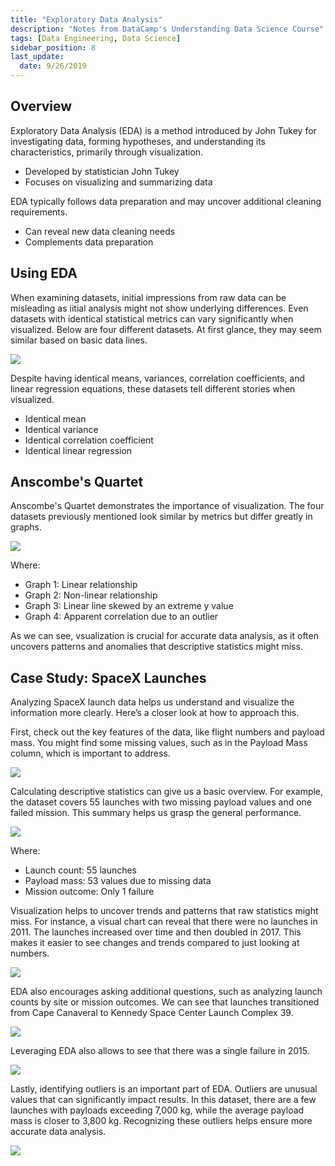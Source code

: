 ```yaml
---
title: "Exploratory Data Analysis"
description: "Notes from DataCamp's Understanding Data Science Course"
tags: [Data Engineering, Data Science]
sidebar_position: 8
last_update:
  date: 9/26/2019
---
```




## Overview

Exploratory Data Analysis (EDA) is a method introduced by John Tukey for investigating data, forming hypotheses, and understanding its characteristics, primarily through visualization.

- Developed by statistician John Tukey
- Focuses on visualizing and summarizing data

EDA typically follows data preparation and may uncover additional cleaning requirements.

- Can reveal new data cleaning needs
- Complements data preparation

## Using EDA 

When examining datasets, initial impressions from raw data can be misleading as iitial analysis might not show underlying differences. Even datasets with identical statistical metrics can vary significantly when visualized. Below are four different datasets. At first glance, they may seem similar based on basic data lines.

<div class="img-center"> 

![](/img/docs/data-engineering-edaaa.png)

</div>

Despite having identical means, variances, correlation coefficients, and linear regression equations, these datasets tell different stories when visualized.

- Identical mean
- Identical variance
- Identical correlation coefficient
- Identical linear regression

## Anscombe's Quartet

Anscombe's Quartet demonstrates the importance of visualization. The four datasets previously mentioned look similar by metrics but differ greatly in graphs.

<div class="img-center"> 

![](/img/docs/data-engineering-anscombesquartet.png)

</div>

Where: 

- Graph 1: Linear relationship
- Graph 2: Non-linear relationship
- Graph 3: Linear line skewed by an extreme y value
- Graph 4: Apparent correlation due to an outlier

As we can see, vsualization is crucial for accurate data analysis, as it often uncovers patterns and anomalies that descriptive statistics might miss.


## Case Study: SpaceX Launches 

Analyzing SpaceX launch data helps us understand and visualize the information more clearly. Here’s a closer look at how to approach this.

First, check out the key features of the data, like flight numbers and payload mass. You might find some missing values, such as in the Payload Mass column, which is important to address.

<div class="img-center"> 

![](/img/docs/data-engineering-eda-case-study-spacex-launches.png)

</div>

Calculating descriptive statistics can give us a basic overview. For example, the dataset covers 55 launches with two missing payload values and one failed mission. This summary helps us grasp the general performance.

<div class="img-center"> 

![](/img/docs/data-engineering-eda-case-study-spacex-launches-descriptive-stats.png)

</div>

Where: 

- Launch count: 55 launches
- Payload mass: 53 values due to missing data
- Mission outcome: Only 1 failure

Visualization helps to uncover trends and patterns that raw statistics might miss. For instance, a visual chart can reveal that there were no launches in 2011. The launches increased over time and then doubled in 2017. This makes it easier to see changes and trends compared to just looking at numbers.

<div class="img-center"> 

![](/img/docs/data-engineering-eda-case-study-spacex-launches-visualization-graph.png)

</div>


EDA also encourages asking additional questions, such as analyzing launch counts by site or mission outcomes. We can see that launches transitioned from Cape Canaveral to Kennedy Space Center Launch Complex 39.

<div class="img-center"> 

![](/img/docs/data-engineering-eda-case-study-spacex-launches-more-details.png)

</div>

Leveraging EDA also allows to see that there was a single failure in 2015.

<div class="img-center"> 

![](/img/docs/data-engineering-eda-case-study-spacex-launches-failure-in-2015.png)

</div>


Lastly, identifying outliers is an important part of EDA. Outliers are unusual values that can significantly impact results. In this dataset, there are a few launches with payloads exceeding 7,000 kg, while the average payload mass is closer to 3,800 kg. Recognizing these outliers helps ensure more accurate data analysis.

<div class="img-center"> 

![](/img/docs/data-engineering-eda-case-study-spacex-identifying-outliers.png)

</div>


